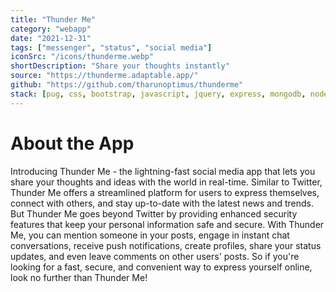```yaml
---
title: "Thunder Me"
category: "webapp"
date: "2021-12-31"
tags: ["messenger", "status", "social media"]
iconSrc: "/icons/thunderme.webp"
shortDescription: "Share your thoughts instantly"
source: "https://thunderme.adaptable.app/"
github: "https://github.com/tharunoptimus/thunderme"
stack: [pug, css, bootstrap, javascript, jquery, express, mongodb, nodejs, pwa]
---
```


# About the App

Introducing Thunder Me - the lightning-fast social media app that lets you share your thoughts and ideas with the world in real-time. Similar to Twitter, Thunder Me offers a streamlined platform for users to express themselves, connect with others, and stay up-to-date with the latest news and trends. But Thunder Me goes beyond Twitter by providing enhanced security features that keep your personal information safe and secure. With Thunder Me, you can mention someone in your posts, engage in instant chat conversations, receive push notifications, create profiles, share your status updates, and even leave comments on other users' posts. So if you're looking for a fast, secure, and convenient way to express yourself online, look no further than Thunder Me!
